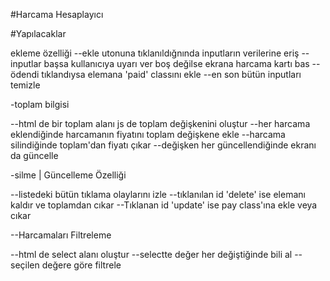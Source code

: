 #Harcama Hesaplayıcı

#Yapılacaklar

ekleme özelliği
--ekle utonuna tıklanıldığnında inputların verilerine eriş
--inputlar başsa kullanıcıya uyarı ver
boş değilse ekrana harcama kartı bas
--ödendi tıklandıysa elemana 'paid' classını ekle
--en son bütün inputları temizle


-toplam bilgisi

--html de bir toplam alanı js de toplam değişkenini oluştur
--her harcama eklendiğinde harcamanın fiyatını toplam değişkene ekle
--harcama silindiğinde toplam'dan fiyatı çıkar
--değişken her güncellendiğinde ekranı da güncelle

-silme  | Güncelleme Özelliği

--listedeki bütün tıklama olaylarını izle
--tıklanılan id 'delete' ise elemanı kaldır ve toplamdan cıkar
--Tıklanan id 'update' ise pay class'ına ekle veya cıkar



--Harcamaları Filtreleme

--html de select alanı oluştur
--selectte değer her değiştiğinde bili al
--seçilen değere göre filtrele


